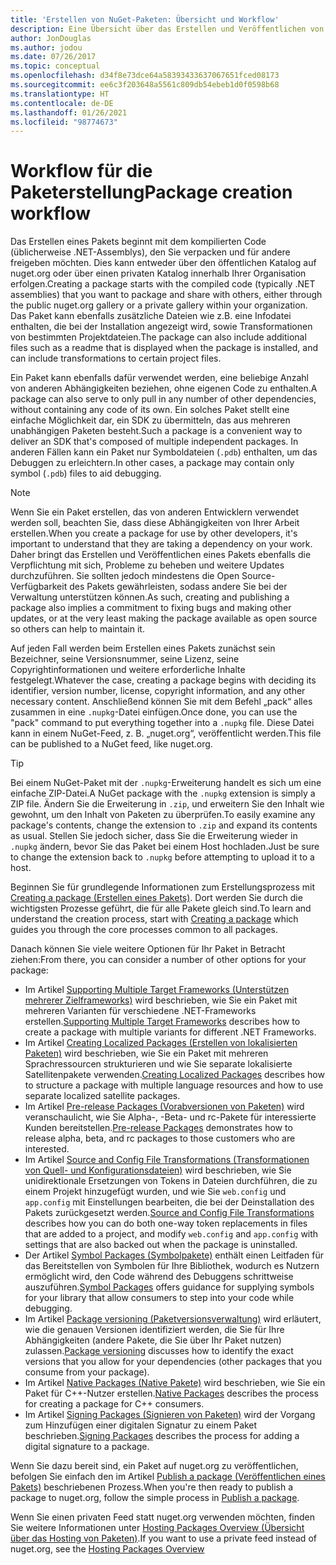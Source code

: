 ```yaml
---
title: 'Erstellen von NuGet-Paketen: Übersicht und Workflow'
description: Eine Übersicht über das Erstellen und Veröffentlichen von NuGet-Paketen, die Links zu anderen spezifischen Teilen des Prozesses enthält.
author: JonDouglas
ms.author: jodou
ms.date: 07/26/2017
ms.topic: conceptual
ms.openlocfilehash: d34f8e73dce64a58393433637067651fced08173
ms.sourcegitcommit: ee6c3f203648a5561c809db54ebeb1d0f0598b68
ms.translationtype: HT
ms.contentlocale: de-DE
ms.lasthandoff: 01/26/2021
ms.locfileid: "98774673"
---
```

# <a name="package-creation-workflow"></a><span data-ttu-id="d62da-103">Workflow für die Paketerstellung</span><span class="sxs-lookup"><span data-stu-id="d62da-103">Package creation workflow</span></span>

<span data-ttu-id="d62da-104">Das Erstellen eines Pakets beginnt mit dem kompilierten Code (üblicherweise .NET-Assemblys), den Sie verpacken und für andere freigeben möchten. Dies kann entweder über den öffentlichen Katalog auf nuget.org oder über einen privaten Katalog innerhalb Ihrer Organisation erfolgen.</span><span class="sxs-lookup"><span data-stu-id="d62da-104">Creating a package starts with the compiled code (typically .NET assemblies) that you want to package and share with others, either through the public nuget.org gallery or a private gallery within your organization.</span></span> <span data-ttu-id="d62da-105">Das Paket kann ebenfalls zusätzliche Dateien wie z.B. eine Infodatei enthalten, die bei der Installation angezeigt wird, sowie Transformationen von bestimmten Projektdateien.</span><span class="sxs-lookup"><span data-stu-id="d62da-105">The package can also include additional files such as a readme that is displayed when the package is installed, and can include transformations to certain project files.</span></span>

<span data-ttu-id="d62da-106">Ein Paket kann ebenfalls dafür verwendet werden, eine beliebige Anzahl von anderen Abhängigkeiten beziehen, ohne eigenen Code zu enthalten.</span><span class="sxs-lookup"><span data-stu-id="d62da-106">A package can also serve to only pull in any number of other dependencies, without containing any code of its own.</span></span> <span data-ttu-id="d62da-107">Ein solches Paket stellt eine einfache Möglichkeit dar, ein SDK zu übermitteln, das aus mehreren unabhängigen Paketen besteht.</span><span class="sxs-lookup"><span data-stu-id="d62da-107">Such a package is a convenient way to deliver an SDK that's composed of multiple independent packages.</span></span> <span data-ttu-id="d62da-108">In anderen Fällen kann ein Paket nur Symboldateien (`.pdb`) enthalten, um das Debuggen zu erleichtern.</span><span class="sxs-lookup"><span data-stu-id="d62da-108">In other cases, a package may contain only symbol (`.pdb`) files to aid debugging.</span></span>

> [!Note]
> <span data-ttu-id="d62da-109">Wenn Sie ein Paket erstellen, das von anderen Entwicklern verwendet werden soll, beachten Sie, dass diese Abhängigkeiten von Ihrer Arbeit erstellen.</span><span class="sxs-lookup"><span data-stu-id="d62da-109">When you create a package for use by other developers, it's important to understand that they are taking a dependency on your work.</span></span> <span data-ttu-id="d62da-110">Daher bringt das Erstellen und Veröffentlichen eines Pakets ebenfalls die Verpflichtung mit sich, Probleme zu beheben und weitere Updates durchzuführen. Sie sollten jedoch mindestens die Open Source-Verfügbarkeit des Pakets gewährleisten, sodass andere Sie bei der Verwaltung unterstützen können.</span><span class="sxs-lookup"><span data-stu-id="d62da-110">As such, creating and publishing a package also implies a commitment to fixing bugs and making other updates, or at the very least making the package available as open source so others can help to maintain it.</span></span>

<span data-ttu-id="d62da-111">Auf jeden Fall werden beim Erstellen eines Pakets zunächst sein Bezeichner, seine Versionsnummer, seine Lizenz, seine Copyrightinformationen und weitere erforderliche Inhalte festgelegt.</span><span class="sxs-lookup"><span data-stu-id="d62da-111">Whatever the case, creating a package begins with deciding its identifier, version number, license, copyright information, and any other necessary content.</span></span> <span data-ttu-id="d62da-112">Anschließend können Sie mit dem Befehl „pack“ alles zusammen in eine `.nupkg`-Datei einfügen.</span><span class="sxs-lookup"><span data-stu-id="d62da-112">Once done, you can use the "pack" command to put everything together into a `.nupkg` file.</span></span> <span data-ttu-id="d62da-113">Diese Datei kann in einem NuGet-Feed, z. B. „nuget.org“, veröffentlicht werden.</span><span class="sxs-lookup"><span data-stu-id="d62da-113">This file can be published to a NuGet feed, like nuget.org.</span></span>

> [!Tip]
> <span data-ttu-id="d62da-114">Bei einem NuGet-Paket mit der `.nupkg`-Erweiterung handelt es sich um eine einfache ZIP-Datei.</span><span class="sxs-lookup"><span data-stu-id="d62da-114">A NuGet package with the `.nupkg` extension is simply a ZIP file.</span></span> <span data-ttu-id="d62da-115">Ändern Sie die Erweiterung in `.zip`, und erweitern Sie den Inhalt wie gewohnt, um den Inhalt von Paketen zu überprüfen.</span><span class="sxs-lookup"><span data-stu-id="d62da-115">To easily examine any package's contents, change the extension to `.zip` and expand its contents as usual.</span></span> <span data-ttu-id="d62da-116">Stellen Sie jedoch sicher, dass Sie die Erweiterung wieder in `.nupkg` ändern, bevor Sie das Paket bei einem Host hochladen.</span><span class="sxs-lookup"><span data-stu-id="d62da-116">Just be sure to change the extension back to `.nupkg` before attempting to upload it to a host.</span></span>

<span data-ttu-id="d62da-117">Beginnen Sie für grundlegende Informationen zum Erstellungsprozess mit [Creating a package (Erstellen eines Pakets)](../create-packages/creating-a-package.md). Dort werden Sie durch die wichtigsten Prozesse geführt, die für alle Pakete gleich sind.</span><span class="sxs-lookup"><span data-stu-id="d62da-117">To learn and understand the creation process, start with [Creating a package](../create-packages/creating-a-package.md) which guides you through the core processes common to all packages.</span></span>

<span data-ttu-id="d62da-118">Danach können Sie viele weitere Optionen für Ihr Paket in Betracht ziehen:</span><span class="sxs-lookup"><span data-stu-id="d62da-118">From there, you can consider a number of other options for your package:</span></span>

- <span data-ttu-id="d62da-119">Im Artikel [Supporting Multiple Target Frameworks (Unterstützen mehrerer Zielframeworks)](../create-packages/supporting-multiple-target-frameworks.md) wird beschrieben, wie Sie ein Paket mit mehreren Varianten für verschiedene .NET-Frameworks erstellen.</span><span class="sxs-lookup"><span data-stu-id="d62da-119">[Supporting Multiple Target Frameworks](../create-packages/supporting-multiple-target-frameworks.md) describes how to create a package with multiple variants for different .NET Frameworks.</span></span>
- <span data-ttu-id="d62da-120">Im Artikel [Creating Localized Packages (Erstellen von lokalisierten Paketen)](../create-packages/creating-localized-packages.md) wird beschrieben, wie Sie ein Paket mit mehreren Sprachressourcen strukturieren und wie Sie separate lokalisierte Satellitenpakete verwenden.</span><span class="sxs-lookup"><span data-stu-id="d62da-120">[Creating Localized Packages](../create-packages/creating-localized-packages.md) describes how to structure a package with multiple language resources and how to use separate localized satellite packages.</span></span>
- <span data-ttu-id="d62da-121">Im Artikel [Pre-release Packages (Vorabversionen von Paketen)](../create-packages/prerelease-packages.md) wird veranschaulicht, wie Sie Alpha-, -Beta- und rc-Pakete für interessierte Kunden bereitstellen.</span><span class="sxs-lookup"><span data-stu-id="d62da-121">[Pre-release Packages](../create-packages/prerelease-packages.md) demonstrates how to release alpha, beta, and rc packages to those customers who are interested.</span></span>
- <span data-ttu-id="d62da-122">Im Artikel [Source and Config File Transformations (Transformationen von Quell- und Konfigurationsdateien)](../create-packages/source-and-config-file-transformations.md) wird beschrieben, wie Sie unidirektionale Ersetzungen von Tokens in Dateien durchführen, die zu einem Projekt hinzugefügt wurden, und wie Sie `web.config` und `app.config` mit Einstellungen bearbeiten, die bei der Deinstallation des Pakets zurückgesetzt werden.</span><span class="sxs-lookup"><span data-stu-id="d62da-122">[Source and Config File Transformations](../create-packages/source-and-config-file-transformations.md) describes how you can do both one-way token replacements in files that are added to a project, and modify `web.config` and `app.config` with settings that are also backed out when the package is uninstalled.</span></span>
- <span data-ttu-id="d62da-123">Der Artikel [Symbol Packages (Symbolpakete)](../create-packages/symbol-packages-snupkg.md) enthält einen Leitfaden für das Bereitstellen von Symbolen für Ihre Bibliothek, wodurch es Nutzern ermöglicht wird, den Code während des Debuggens schrittweise auszuführen.</span><span class="sxs-lookup"><span data-stu-id="d62da-123">[Symbol Packages](../create-packages/symbol-packages-snupkg.md) offers guidance for supplying symbols for your library that allow consumers to step into your code while debugging.</span></span>
- <span data-ttu-id="d62da-124">Im Artikel [Package versioning (Paketversionsverwaltung)](../concepts/package-versioning.md) wird erläutert, wie die genauen Versionen identifiziert werden, die Sie für Ihre Abhängigkeiten (andere Pakete, die Sie über Ihr Paket nutzen) zulassen.</span><span class="sxs-lookup"><span data-stu-id="d62da-124">[Package versioning](../concepts/package-versioning.md) discusses how to identify the exact versions that you allow for your dependencies (other packages that you consume from your package).</span></span>
- <span data-ttu-id="d62da-125">Im Artikel [Native Packages (Native Pakete)](../guides/native-packages.md) wird beschrieben, wie Sie ein Paket für C++-Nutzer erstellen.</span><span class="sxs-lookup"><span data-stu-id="d62da-125">[Native Packages](../guides/native-packages.md) describes the process for creating a package for C++ consumers.</span></span>
- <span data-ttu-id="d62da-126">Im Artikel [Signing Packages (Signieren von Paketen)](../create-packages/sign-a-package.md) wird der Vorgang zum Hinzufügen einer digitalen Signatur zu einem Paket beschrieben.</span><span class="sxs-lookup"><span data-stu-id="d62da-126">[Signing Packages](../create-packages/sign-a-package.md) describes the process for adding a digital signature to a package.</span></span>

<span data-ttu-id="d62da-127">Wenn Sie dazu bereit sind, ein Paket auf nuget.org zu veröffentlichen, befolgen Sie einfach den im Artikel [Publish a package (Veröffentlichen eines Pakets)](../nuget-org/publish-a-package.md) beschriebenen Prozess.</span><span class="sxs-lookup"><span data-stu-id="d62da-127">When you're then ready to publish a package to nuget.org, follow the simple process in [Publish a package](../nuget-org/publish-a-package.md).</span></span>

<span data-ttu-id="d62da-128">Wenn Sie einen privaten Feed statt nuget.org verwenden möchten, finden Sie weitere Informationen unter [Hosting Packages Overview (Übersicht über das Hosting von Paketen)](../hosting-packages/overview.md).</span><span class="sxs-lookup"><span data-stu-id="d62da-128">If you want to use a private feed instead of nuget.org, see the [Hosting Packages Overview](../hosting-packages/overview.md)</span></span>
